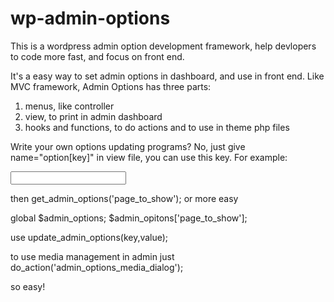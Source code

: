 wp-admin-options
================

This is a wordpress admin option development framework, help devlopers to code more fast, and focus on front end.

It's a easy way to set admin options in dashboard, and use in front end. Like MVC framework, Admin Options has three parts:
1. menus, like controller
2. view, to print in admin dashboard
3. hooks and functions, to do actions and to use in theme php files

Write your own options updating programs? No, just give name="option[key]" in view file, you can use this key. For example:

<input type=text name=option[page_to_show]>

then get_admin_options('page_to_show');
or more easy

global $admin_options;
$admin_opitons['page_to_show'];

use update_admin_options(key,value);

to use media management in admin just do_action('admin_options_media_dialog');

so easy!

